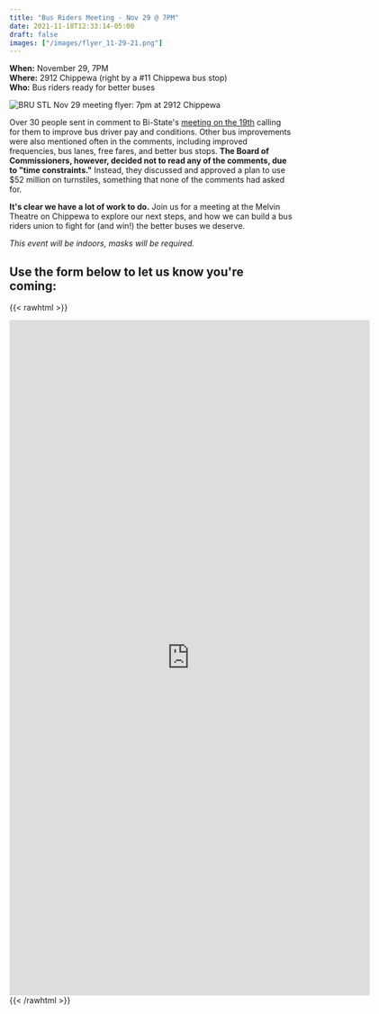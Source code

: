 ```yaml
---
title: "Bus Riders Meeting - Nov 29 @ 7PM"
date: 2021-11-18T12:33:14-05:00
draft: false
images: ["/images/flyer_11-29-21.png"]
---
```


**When:** November 29, 7PM \
**Where:** 2912 Chippewa (right by a #11 Chippewa bus stop) \
**Who:** Bus riders ready for better buses 

![BRU STL Nov 29 meeting flyer: 7pm at 2912 Chippewa](/images/flyer_11-29-21.png)

Over 30 people sent in comment to Bi-State's [meeting on the 19th](/rider-info/bi-state/2021-11-19-meeting/) calling for them to improve bus driver pay and conditions. Other bus improvements were also mentioned often in the comments, including improved frequencies, bus lanes, free fares, and better bus stops. **The Board of Commissioners, however, decided not to read any of the comments, due to "time constraints."** Instead, they discussed and approved a plan to use $52 million on turnstiles, something that none of the comments had asked for. 

**It's clear we have a lot of work to do.** Join us for a meeting at the Melvin Theatre on Chippewa to explore our next steps, and how we can build a bus riders union to fight for (and win!) the better buses we deserve.

*This event will be indoors, masks will be required.*

## Use the form below to let us know you're coming:

{{< rawhtml >}}
<iframe src="https://docs.google.com/forms/d/e/1FAIpQLScfj34Kcensj8DRshWWOV3yjaoc6hsspm7Cl0Lp5fEoTAJHhg/viewform?embedded=true" width="640" height="1200" frameborder="0" marginheight="0" marginwidth="0">Loading…</iframe>
{{< /rawhtml >}}